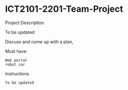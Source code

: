 # ICT2101-2201-Team-Project

Project Description

To be updated

Discuss and come up with a plan,

    

Must have:

    Web portal
    robot car


Instructions

    To be updated